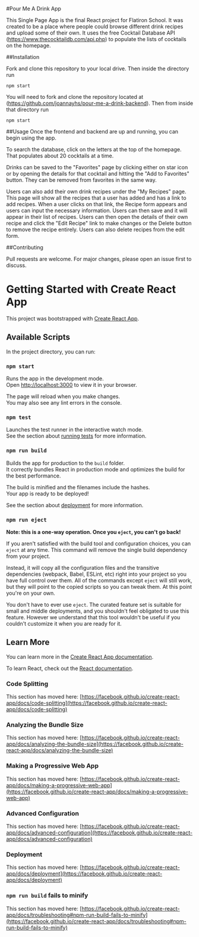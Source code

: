 #Pour Me A Drink App

This Single Page App is the final React project for Flatiron School. It was created to be a place where people could browse different drink recipes and upload some of their own. It uses the free Cocktail Database API (https://www.thecocktaildb.com/api.php) to populate the lists of cocktails on the homepage.

##Installation

Fork and clone this repository to your local drive. Then inside the directory run
```
npm start
```
You  will need to fork and clone the repository located at (https://github.com/joannayhs/pour-me-a-drink-backend). Then from inside that directory run 
```
npm start
```

##Usage
Once the frontend and backend are up and running, you can begin using the app. 

To search the database, click on the letters at the top of the homepage. That populates about 20 cocktails at a time. 

Drinks can be saved to the "Favorites" page by clicking either on star icon or by opening the details for that cocktail and hitting the "Add to Favorites" button. They can be removed from favorites in the same  way. 

Users can also add their own drink recipes under the "My Recipes" page. This page will show all the recipes that a user has added and has a link to add recipes. When a user clicks on that link, the Recipe form appears and users can input the necessary information. Users can then save and it will appear in their list of recipes. Users can then open the details of their own recipe and click the "Edit Recipe" link to make changes or the Delete button to remove the recipe entirely. Users can also delete recipes from the edit form. 


##Contributing

Pull requests are welcome. For major changes, please open an issue first to discuss. 
# Getting Started with Create React App

This project was bootstrapped with [Create React App](https://github.com/facebook/create-react-app).

## Available Scripts

In the project directory, you can run:

### `npm start`

Runs the app in the development mode.\
Open [http://localhost:3000](http://localhost:3000) to view it in your browser.

The page will reload when you make changes.\
You may also see any lint errors in the console.

### `npm test`

Launches the test runner in the interactive watch mode.\
See the section about [running tests](https://facebook.github.io/create-react-app/docs/running-tests) for more information.

### `npm run build`

Builds the app for production to the `build` folder.\
It correctly bundles React in production mode and optimizes the build for the best performance.

The build is minified and the filenames include the hashes.\
Your app is ready to be deployed!

See the section about [deployment](https://facebook.github.io/create-react-app/docs/deployment) for more information.

### `npm run eject`

**Note: this is a one-way operation. Once you `eject`, you can't go back!**

If you aren't satisfied with the build tool and configuration choices, you can `eject` at any time. This command will remove the single build dependency from your project.

Instead, it will copy all the configuration files and the transitive dependencies (webpack, Babel, ESLint, etc) right into your project so you have full control over them. All of the commands except `eject` will still work, but they will point to the copied scripts so you can tweak them. At this point you're on your own.

You don't have to ever use `eject`. The curated feature set is suitable for small and middle deployments, and you shouldn't feel obligated to use this feature. However we understand that this tool wouldn't be useful if you couldn't customize it when you are ready for it.

## Learn More

You can learn more in the [Create React App documentation](https://facebook.github.io/create-react-app/docs/getting-started).

To learn React, check out the [React documentation](https://reactjs.org/).

### Code Splitting

This section has moved here: [https://facebook.github.io/create-react-app/docs/code-splitting](https://facebook.github.io/create-react-app/docs/code-splitting)

### Analyzing the Bundle Size

This section has moved here: [https://facebook.github.io/create-react-app/docs/analyzing-the-bundle-size](https://facebook.github.io/create-react-app/docs/analyzing-the-bundle-size)

### Making a Progressive Web App

This section has moved here: [https://facebook.github.io/create-react-app/docs/making-a-progressive-web-app](https://facebook.github.io/create-react-app/docs/making-a-progressive-web-app)

### Advanced Configuration

This section has moved here: [https://facebook.github.io/create-react-app/docs/advanced-configuration](https://facebook.github.io/create-react-app/docs/advanced-configuration)

### Deployment

This section has moved here: [https://facebook.github.io/create-react-app/docs/deployment](https://facebook.github.io/create-react-app/docs/deployment)

### `npm run build` fails to minify

This section has moved here: [https://facebook.github.io/create-react-app/docs/troubleshooting#npm-run-build-fails-to-minify](https://facebook.github.io/create-react-app/docs/troubleshooting#npm-run-build-fails-to-minify)
